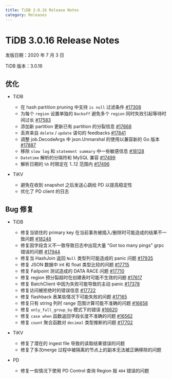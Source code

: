 ```yaml
---
title: TiDB 3.0.16 Release Notes
category: Releases
---
```


# TiDB 3.0.16 Release Notes

发版日期：2020 年 7 月 3 日

TiDB 版本：3.0.16

## 优化

+ TiDB

    - 在 hash partition pruning 中支持 `is null` 过滤条件 [#17308](https://github.com/pingcap/tidb/pull/17308)
    - 为每个 `region` 设置单独的 `Backoff` 避免多个 `region` 同时失败引起等待时间过长 [#17583](https://github.com/pingcap/tidb/pull/17583)
    - 添加新 partition 更新已有 partition 的分裂信息 [#17668](https://github.com/pingcap/tidb/pull/17668)
    - 丢弃来自 `delete` / `update` 语句的 feedbacks [#17841](https://github.com/pingcap/tidb/pull/17841)
    - 调整 job.DecodeArgs 中 json.Unmarshal 的使用以兼容新的 Go 版本 [#17887](https://github.com/pingcap/tidb/pull/17887)
    - 移除 `slow log` 和 `statement summary` 中一些敏感信息 [#18128](https://github.com/pingcap/tidb/pull/18128)
    - `Datetime` 解析的分隔符和 MySQL 兼容 [#17499](https://github.com/pingcap/tidb/pull/17499)
    - 解析日期的 `%h` 时限定在 1..12 范围内 [#17496](https://github.com/pingcap/tidb/pull/17496)

+ TiKV

    - 避免在收到 snapshot 之后发送心跳给 PD 以提高稳定性
    - 优化了 PD client 的日志

## Bug 修复

+ TiDB

    - 修复当锁住的 primary key 在当前事务被插入/删除时可能造成的结果不一致问题 [#18248](https://github.com/pingcap/tidb/pull/18248)
    - 修复因字段含义不一致导致日志中出现大量 "Got too many pings" grpc 错误的问题 [#17944](https://github.com/pingcap/tidb/pull/17944)
    - 修复当 HashJoin 返回 `Null` 类型列可能造成的 panic 问题 [#17935](https://github.com/pingcap/tidb/pull/17935)
    - 修复 JSON 数据中 int 和 float 类型比较的问题 [#17715](https://github.com/pingcap/tidb/pull/17715)
    - 修复 Failpoint 测试造成的 DATA RACE 问题 [#17710](https://github.com/pingcap/tidb/pull/17710)
    - 修复 region 预分裂超时在创建表时可能不生效的问题 [#17617](https://github.com/pingcap/tidb/pull/17617)
    - 修复 BatchClient 中因为失败可能导致的主动 panic [#17378](https://github.com/pingcap/tidb/pull/17378)
    - 修复访问被拒绝时的错误信息 [#17722](https://github.com/pingcap/tidb/pull/17722)
    - 修复 flashback 表某些情况下可能失败的问题 [#17165](https://github.com/pingcap/tidb/pull/17165)
    - 修复只有 string 列时 range 范围计算可能不准确的问题 [#16658](https://github.com/pingcap/tidb/pull/16658)
    - 修复 `only_full_group_by` 模式下的错误 [#16620](https://github.com/pingcap/tidb/pull/16620)
    - 修复 `case when` 函数返回字段长度不准确的问题 [#16562](https://github.com/pingcap/tidb/pull/16562)
    - 修复 `count` 聚合函数对 `decimal` 类型推断的问题 [#17702](https://github.com/pingcap/tidb/pull/17702)

+ TiKV

    - 修复了潜在的 ingest file 导致的读取结果错误的问题
    - 修复了多次merge 过程中被隔离的节点上的副本无法被正确移除的问题

+ PD

    - 修复一些情况下使用 PD Control 查询 Region 报 `404` 错误的问题
